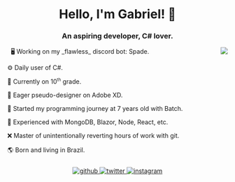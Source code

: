 # <div align="center">Hello, I'm Gabriel! 👋</div>
### <div align="center">An aspiring developer, C# lover.</div>

<img align="right" src="https://spotify-github-profile.vercel.app/api/view?uid=oubhvljhzyudfbxyx20opzxhq&cover_image=true&theme=default" style="margin-left: 10px;"/>
&nbsp;
 🖥️ Working on my _flawless_ discord bot: Spade.
 
 ⚙️ Daily user of C#.

 🎒 Currently on 10<sup><small>th</small></sup> grade.

 🎨 Eager pseudo-designer on Adobe XD.

 📃 Started my programming journey at 7 years old with Batch.

 🧪 Experienced with MongoDB, Blazor, Node, React, etc.

 ❌ Master of unintentionally reverting hours of work with git.

 🌎 Born and living in Brazil.
 
<div align="center" style="margin-top:25px;">
	<a href="https://github.com/gspalato">
		<img src=https://img.shields.io/badge/github-%2324292e.svg?&style=for-the-badge&logo=github&logoColor=white alt=github style="margin-bottom: 5px;" />
	</a>
	<a href="https://twitter.com/gspalato">
		<img src=https://img.shields.io/badge/twitter-%2300acee.svg?&style=for-the-badge&logo=twitter&logoColor=white alt=twitter style="margin-bottom: 5px;" />
	</a>
	<a href="https://www.instagram.com/gabriel.spalato">
		<img src=https://img.shields.io/badge/instagram-%23000000.svg?&style=for-the-badge&logo=instagram&logoColor=white alt=instagram style="margin-bottom: 5px;" />
	</a>
</div>
